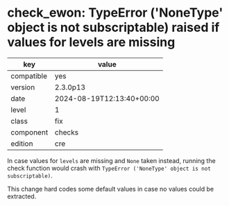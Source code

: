 [//]: # (werk v2)
# check_ewon: TypeError ('NoneType' object is not subscriptable) raised if values for levels are missing

key        | value
---------- | ---
compatible | yes
version    | 2.3.0p13
date       | 2024-08-19T12:13:40+00:00
level      | 1
class      | fix
component  | checks
edition    | cre

In case values for `levels` are missing and `None` taken instead, running the check function would
crash with `TypeError ('NoneType' object is not subscriptable)`.

This change hard codes some default values in case no values could be extracted.